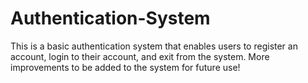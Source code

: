# Authentication-System

This is a basic authentication system that enables users to register an account, login to their account, and exit from the system. More improvements to be added to the system for future use! 
